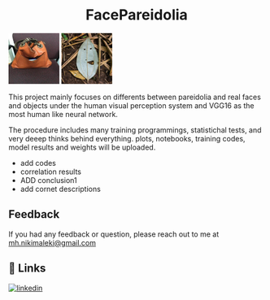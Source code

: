 <h1 align="center">FacePareidolia</h1>

<p float="center">
  <img src="images/1.jpg" width="100" />
  <img src="images/2.jpg" width="100" /> 
</p>

This project mainly focuses on differents between pareidolia and real faces and objects under the human visual perception system and VGG16 as the most human like neural network.


The procedure includes many training programmings, statistichal tests, and very deeep thinks behind everything.
plots, notebooks, training codes, model results and weights will be uploaded. 

- add codes
- correlation results
- ADD conclusion1
- add cornet descriptions


## Feedback
If you had any feedback or question, please reach out to me at mh.nikimaleki@gmail.com
## 🔗 Links
[![linkedin](https://img.shields.io/badge/linkedin-0A66C2?style=for-the-badge&logo=linkedin&logoColor=white)](https://www.linkedin.com/in/mhnikimaleki/)
